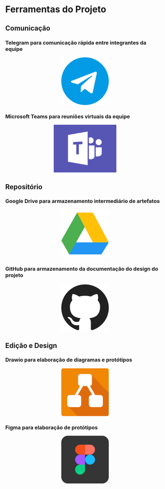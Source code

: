 # Ferramentas do Projeto

## Comunicação

### Telegram para comunicação rápida entre integrantes da equipe
<div style="text-align:center" ><img src="img/telegram.png" height="150" width="auto"/></div>

### Microsoft Teams para reuniões virtuais da equipe
<div style="text-align:center" ><img src="img/teams.png" height="150" width="auto"/></div>

## Repositório

### Google Drive para armazenamento intermediário de artefatos 
<div style="text-align:center" ><img src="img/google-drive.png" height="150" width="auto"/></div>

### GitHub para armazenamento da documentação do design do projeto
<div style="text-align:center" ><img src="img/github.png" height="150" width="auto"/></div>

## Edição e Design

### Drawio para elaboração de diagramas e protótipos
<div style="text-align:center" ><img src="img/drawio.png" height="150" width="auto"/></div>

### Figma para elaboração de protótipos
<div style="text-align:center" ><img src="img/figma.png" height="150" width="auto"/></div>
